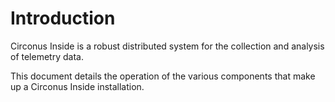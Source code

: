 # Introduction

Circonus Inside is a robust distributed system for the collection and analysis
of telemetry data.

This document details the operation of the various components that make up a
Circonus Inside installation.
